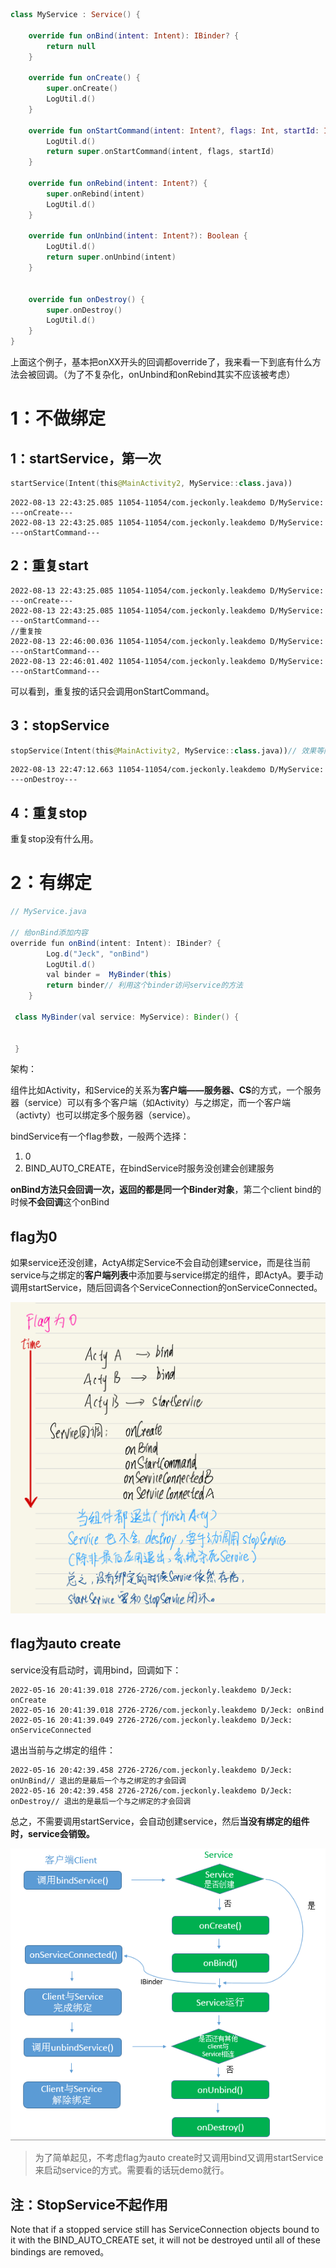 ```kotlin
class MyService : Service() {

    override fun onBind(intent: Intent): IBinder? {
        return null
    }

    override fun onCreate() {
        super.onCreate()
        LogUtil.d()
    }

    override fun onStartCommand(intent: Intent?, flags: Int, startId: Int): Int {
        LogUtil.d()
        return super.onStartCommand(intent, flags, startId)
    }

    override fun onRebind(intent: Intent?) {
        super.onRebind(intent)
        LogUtil.d()
    }

    override fun onUnbind(intent: Intent?): Boolean {
        LogUtil.d()
        return super.onUnbind(intent)
    }


    override fun onDestroy() {
        super.onDestroy()
        LogUtil.d()
    }
}
```



上面这个例子，基本把onXX开头的回调都override了，我来看一下到底有什么方法会被回调。（为了不复杂化，onUnbind和onRebind其实不应该被考虑）

# 1：不做绑定

## 1：startService，第一次

```kotlin
startService(Intent(this@MainActivity2, MyService::class.java))
```



```
2022-08-13 22:43:25.085 11054-11054/com.jeckonly.leakdemo D/MyService: ---onCreate---
2022-08-13 22:43:25.085 11054-11054/com.jeckonly.leakdemo D/MyService: ---onStartCommand---
```

## 2：重复start

```
2022-08-13 22:43:25.085 11054-11054/com.jeckonly.leakdemo D/MyService: ---onCreate---
2022-08-13 22:43:25.085 11054-11054/com.jeckonly.leakdemo D/MyService: ---onStartCommand---
//重复按
2022-08-13 22:46:00.036 11054-11054/com.jeckonly.leakdemo D/MyService: ---onStartCommand---
2022-08-13 22:46:01.402 11054-11054/com.jeckonly.leakdemo D/MyService: ---onStartCommand---
```

可以看到，重复按的话只会调用onStartCommand。

## 3：stopService

```kotlin
stopService(Intent(this@MainActivity2, MyService::class.java))// 效果等同于service内调用stopSelf()
```



```
2022-08-13 22:47:12.663 11054-11054/com.jeckonly.leakdemo D/MyService: ---onDestroy---
```

## 4：重复stop

重复stop没有什么用。



# 2：有绑定

```java
// MyService.java

// 给onBind添加内容
override fun onBind(intent: Intent): IBinder? {
        Log.d("Jeck", "onBind")
        LogUtil.d()
        val binder =  MyBinder(this)
        return binder// 利用这个binder访问service的方法
    }
    
 class MyBinder(val service: MyService): Binder() {


 }    
```

架构：

组件比如Activity，和Service的关系为**客户端——服务器、CS**的方式，一个服务器（service）可以有多个客户端（如Activity）与之绑定，而一个客户端（activty）也可以绑定多个服务器（service）。

bindService有一个flag参数，一般两个选择：

1. 0
2.  BIND_AUTO_CREATE，在bindService时服务没创建会创建服务

**onBind方法只会回调一次，返回的都是同一个Binder对象**，第二个client bind的时候**不会回调**这个onBind

## flag为0

如果service还没创建，ActyA绑定Service不会自动创建service，而是往当前service与之绑定的**客户端列表**中添加要与service绑定的组件，即ActyA。要手动调用startService，随后回调各个ServiceConnection的onServiceConnected。

<img src="../../img/rrrrrrdg.PNG" alt="rrrrrrdg" style="zoom:50%;" />

## flag为auto create

service没有启动时，调用bind，回调如下：

```
2022-05-16 20:41:39.018 2726-2726/com.jeckonly.leakdemo D/Jeck: onCreate
2022-05-16 20:41:39.018 2726-2726/com.jeckonly.leakdemo D/Jeck: onBind
2022-05-16 20:41:39.049 2726-2726/com.jeckonly.leakdemo D/Jeck: onServiceConnected
```

退出当前与之绑定的组件：

```
2022-05-16 20:42:39.458 2726-2726/com.jeckonly.leakdemo D/Jeck: onUnBind// 退出的是最后一个与之绑定的才会回调
2022-05-16 20:42:39.458 2726-2726/com.jeckonly.leakdemo D/Jeck: onDestroy// 退出的是最后一个与之绑定的才会回调
```

总之，不需要调用startService，会自动创建service，然后**当没有绑定的组件时，service会销毁。**

![adsag](../../img/adsag.png)

> 为了简单起见，不考虑flag为auto create时又调用bind又调用startService来启动service的方式。需要看的话玩demo就行。

## 注：StopService不起作用

Note that if a stopped service still has ServiceConnection objects bound to it with the BIND_AUTO_CREATE set, it will not be destroyed until all of these bindings are removed。





